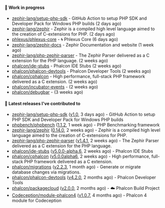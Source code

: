 #### :wrench: Work in progress

- [zephir-lang/setup-php-sdk](https://github.com/zephir-lang/setup-php-sdk) - GitHub Action to setup PHP SDK and Developer Pack for Windows PHP builds (2 days ago)
- [zephir-lang/zephir](https://github.com/zephir-lang/zephir) - Zephir is a compiled high level language aimed to the creation of C-extensions for PHP. (2 days ago)
- [phlexus/phlexus-core](https://github.com/phlexus/phlexus-core) - :cyclone: Phlexus Core (6 days ago)
- [zephir-lang/zephir-docs](https://github.com/zephir-lang/zephir-docs) - Zephir Documentation and website (1 week ago)
- [zephir-lang/php-zephir-parser](https://github.com/zephir-lang/php-zephir-parser) - The Zephir Parser delivered as a C extension for the PHP language. (2 weeks ago)
- [phalcon/ide-stubs](https://github.com/phalcon/ide-stubs) - Phalcon IDE Stubs (2 weeks ago)
- [phalcon/phalcon-devtools](https://github.com/phalcon/phalcon-devtools) - Phalcon Developer Tools (2 weeks ago)
- [phalcon/cphalcon](https://github.com/phalcon/cphalcon) - High performance, full-stack PHP framework delivered as a C extension. (2 weeks ago)
- [phalcon/incubator-events](https://github.com/phalcon/incubator-events) -  (2 weeks ago)
- [phalcon/debugbar](https://github.com/phalcon/debugbar) -  (3 weeks ago)

#### :pushpin: Latest releases I've contributed to

- [zephir-lang/setup-php-sdk](https://github.com/zephir-lang/setup-php-sdk) ([v1.0](https://github.com/zephir-lang/setup-php-sdk/releases/tag/v1.0), 3 days ago) - GitHub Action to setup PHP SDK and Developer Pack for Windows PHP builds
- [phpbench/phpbench](https://github.com/phpbench/phpbench) ([1.1.2](https://github.com/phpbench/phpbench/releases/tag/1.1.2), 1 week ago) - PHP Benchmarking framework
- [zephir-lang/zephir](https://github.com/zephir-lang/zephir) ([0.14.0](https://github.com/zephir-lang/zephir/releases/tag/0.14.0), 2 weeks ago) - Zephir is a compiled high level language aimed to the creation of C-extensions for PHP.
- [zephir-lang/php-zephir-parser](https://github.com/zephir-lang/php-zephir-parser) ([v1.4.1](https://github.com/zephir-lang/php-zephir-parser/releases/tag/v1.4.1), 2 weeks ago) - The Zephir Parser delivered as a C extension for the PHP language.
- [phalcon/ide-stubs](https://github.com/phalcon/ide-stubs) ([v5.0.0-alpha.6](https://github.com/phalcon/ide-stubs/releases/tag/v5.0.0-alpha.6), 2 weeks ago) - Phalcon IDE Stubs
- [phalcon/cphalcon](https://github.com/phalcon/cphalcon) ([v5.0.0alpha6](https://github.com/phalcon/cphalcon/releases/tag/v5.0.0alpha6), 2 weeks ago) - High performance, full-stack PHP framework delivered as a C extension.
- [phalcon/migrations](https://github.com/phalcon/migrations) ([v2.2.3](https://github.com/phalcon/migrations/releases/tag/v2.2.3), 1 month ago) - Generate or migrate database changes via migrations.
- [phalcon/phalcon-devtools](https://github.com/phalcon/phalcon-devtools) ([v4.2.0](https://github.com/phalcon/phalcon-devtools/releases/tag/v4.2.0), 2 months ago) - Phalcon Developer Tools
- [phalcon/packagecloud](https://github.com/phalcon/packagecloud) ([v2.0.0](https://github.com/phalcon/packagecloud/releases/tag/v2.0.0), 2 months ago) - :cloud: Phalcon Build Project
- [Codeception/module-phalcon4](https://github.com/Codeception/module-phalcon4) ([v1.0.7](https://github.com/Codeception/module-phalcon4/releases/tag/v1.0.7), 4 months ago) - Phalcon 4 module for Codeception

